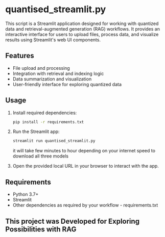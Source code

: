 # quantised_streamlit.py

This script is a Streamlit application designed for working with quantized data and retrieval-augmented generation (RAG) workflows. It provides an interactive interface for users to upload files, process data, and visualize results using Streamlit's web UI components.

## Features
- File upload and processing
- Integration with retrieval and indexing logic
- Data summarization and visualization
- User-friendly interface for exploring quantized data

## Usage
1. Install required dependencies:
   ```bash
   pip install -r requirements.txt
   ```
2. Run the Streamlit app:
   ```bash
   streamlit run quantised_streamlit.py
   ```

   it will take few minutes to hour depending on your internet speed to download all three models
   
4. Open the provided local URL in your browser to interact with the app.

## Requirements
- Python 3.7+
- Streamlit
- Other dependencies as required by your workflow - requirements.txt

## This project was Developed for Exploring Possibilities with RAG






